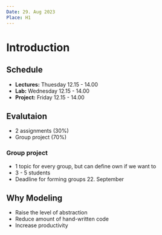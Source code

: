 ```yaml
---
Date: 29. Aug 2023
Place: H1
---
```


# Introduction

## Schedule

- **Lectures:** Thuesday 12.15 - 14.00
- **Lab:** Wednesday 12.15 - 14.00
- **Project:** Friday 12.15 - 14.00

## Evalutaion

- 2 assignments (30%)
- Group project (70%)

### Group project

- 1 topic for every group, but can define own if we want to
- 3 - 5 students
- Deadline for forming groups 22. September

## Why Modeling

- Raise the level of abstraction
- Reduce amount of hand-written code
- Increase productivity